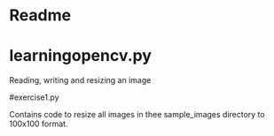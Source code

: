 # Readme 

# learningopencv.py

Reading, writing and resizing an image 

#exercise1.py

Contains code to resize all images in thee sample_images directory to 100x100 format.
